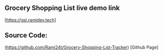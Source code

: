 ## Grocery Shopping List live demo link
[https://gsl.ramidev.tech]
## Source Code: 
(https://github.com/Rami24t/Grocery-Shopping-List-Tracker) [Github Page]
